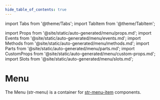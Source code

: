 ```yaml
---
hide_table_of_contents: true
---
```

import Tabs from '@theme/Tabs';
import TabItem from '@theme/TabItem';

import Props from '@site/static/auto-generated/menu/props.md';
import Events from '@site/static/auto-generated/menu/events.md';
import Methods from '@site/static/auto-generated/menu/methods.md';
import Parts from '@site/static/auto-generated/menu/parts.md';
import CustomProps from '@site/static/auto-generated/menu/custom-props.md';
import Slots from '@site/static/auto-generated/menu/slots.md';



# Menu

The Menu (str-menu) is a container for [str-menu-item](menu-item.md) components.

  
<Props />
<Events />
<Methods />
<Parts />
<CustomProps />
<Slots />